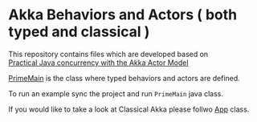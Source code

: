 # Akka Behaviors and Actors ( both typed and classical )

This repository contains files which are developed based on  
[Practical Java concurrency with the Akka Actor Model
](https://www.udemy.com/share/102GkW3@SlxzX12PXEKAr2T3cIdtMGVBFQquCHVUBKZCtFy_vXKuywmUn0wkmzdOvxNQwlvr2A==/)

[PrimeMain](https://github.com/mbronshteyn/akka/blob/master/src/main/java/PrimeMain.java) is the class where typed behaviors and actors are defined.

To run an example sync the project and run `PrimeMain` java class.<br>


If you would like to take a look at Classical Akka please follwo [App](https://github.com/mbronshteyn/akka/blob/master/src/main/java/App.java)
class.


